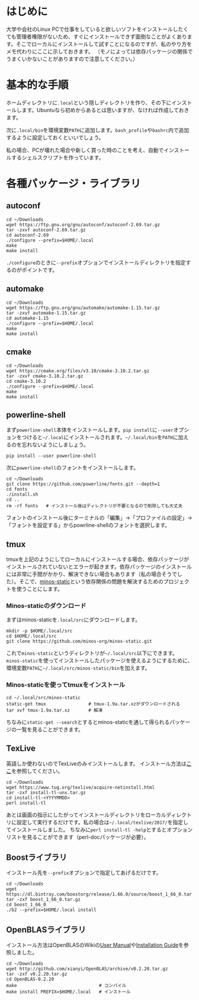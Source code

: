 <!--
title:   管理者権限がない場合の各種パッケージのインストール方法(Ubuntu)
tags:    Linux,Ubuntu
id:      00cc889509849a99ddd1
private: false
-->
# はじめに

大学や会社のLinux PCで仕事をしていると欲しいソフトをインストールしたくても管理者権限がないため、すぐにインストールできず面倒なことがよくあります。そこでローカルにインストールして試すことになるのですが、私のやり方をメモ代わりにここに示しておきます。
（モノによっては依存パッケージの関係でうまくいかないことがありますので注意してください。）

# 基本的な手順

ホームディレクトリに`.local`という隠しディレクトリを作り、その下にインストールします。Ubuntuなら初めからあるとは思いますが、なければ作成しておきます。

次に`.local/bin`を環境変数`PATH`に追加します。`bash_profile`や`bashrc`内で追加するように設定しておくといいでしょう。

私の場合、PCが壊れた場合や新しく買った時のことを考え、自動でインストールするシェルスクリプトを作っています。

# 各種パッケージ・ライブラリ

## autoconf

```terminal
cd ~/Downloads
wget https://ftp.gnu.org/gnu/autoconf/autoconf-2.69.tar.gz
tar -zxvf autoconf-2.69.tar.gz
cd autoconf-2.69
./configure --prefix=$HOME/.local
make
make install
```

`./configure`のときに`--prefix`オプションでインストールディレクトリを指定するのがポイントです。


## automake

```terminal
cd ~/Downloads
wget https://ftp.gnu.org/gnu/automake/automake-1.15.tar.gz
tar -zxvf automake-1.15.tar.gz
cd automake-1.15
./configure --prefix=$HOME/.local
make
make install
```

## cmake

```terminal
cd ~/Downloads
wget https://cmake.org/files/v3.10/cmake-3.10.2.tar.gz
tar -zxvf cmake-3.10.2.tar.gz
cd cmake-3.10.2
./configure --prefix=$HOME/.local
make
make install
```

## powerline-shell

まず`powerline-shell`本体をインストールします。`pip install`に`--user`オプションをつけると`~/.local`にインストールされます。`~/.local/bin`を`PATH`に加えるのを忘れないようにしましょう。

```terminal
pip install --user powerline-shell
```

次に`powerline-shell`のフォントをインストールします。

```terminal
cd ~/Downloads
git clone https://github.com/powerline/fonts.git --depth=1
cd fonts
./install.sh
cd ..
rm -rf fonts   # インストール後はディレクトリが不要となるので削除しても大丈夫
```

フォントのインストール後にターミナルの「編集」→「プロファイルの設定」→「フォントを設定する」からpowrline-shellのフォントを選択します。

## tmux

tmuxを上記のようにしてローカルにインストールする場合、依存パッケージがインストールされていないとエラーが起きます。依存パッケージのインストールには非常に手間がかかり、解決できない場合もあります（私の場合そうでした）。そこで、[minos-static](https://github.com/minos-org/minos-static)という依存関係の問題を解決するためのプロジェクトを使うことにします。

### Minos-staticのダウンロード

まずはminos-staticを`.local/src`にダウンロードします。

```terminal
mkdir -p $HOME/.local/src
cd $HOME/.local/src
git clone https://github.com/minos-org/minos-static.git
```

これで`minos-static`というディレクトリが`~/.local/src`以下にできます。`minos-static`を使ってインストールしたパッケージを使えるようにするために、環境変数`PATH`に`~/.local/src/minos-static/bin`を加えます。

### Minos-staticを使ってtmuxをインストール

```terminal
cd ~/.local/src/minos-static
static-get tmux                # tmux-1.9a.tar.xzがダウンロードされる
tar xvf tmux-1.9a.tar.xz       # 解凍
```

ちなみに`static-get --search`とするとminos-staticを通して得られるパッケージの一覧を見ることができます。

## TexLive

英語しか使わないのでTexLiveのみインストールします。
インストール方法は[ここ](https://www.tug.org/texlive/doc/texlive-en/texlive-en.html#installation)を参照してください。

```terminal
cd ~/Downloads
wget https://www.tug.org/texlive/acquire-netinstall.html
tar -zxf install-tl-unx.tar.gz
cd install-tl-<YYYYMMDD>
perl install-tl
```
あとは画面の指示にしたがってインストールディレクトリをローカルディレクトリに設定して実行するだけです。私の場合は`~/.local/texlive/2017/`を指定してインストールしました。
ちなみに`perl install-tl -help`とするとオプションリストを見ることができます（perl-docパッケージが必要）。


## Boostライブラリ

インストール先を`--prefix`オプションで指定してあげるだけです。

```terminal
cd ~/Downloads
wget https://dl.bintray.com/boostorg/release/1.66.0/source/boost_1_66_0.tar.gz
tar -zxf boost_1_66_0.tar.gz
cd boost_1_66_0
./b2 --prefix=$HOME/.local install
```

## OpenBLASライブラリ

インストール方法はOpenBLASのWikiの[User Manual](https://github.com/xianyi/OpenBLAS/wiki/User-Manual)や[Installation Guide](https://github.com/xianyi/OpenBLAS/wiki/Installation-Guide)を参照しました。

```terminal
cd ~/Downloads
wget http://github.com/xianyi/OpenBLAS/archive/v0.2.20.tar.gz
tar -zxf v0.2.20.tar.gz
cd OpenBLAS-0.2.20
make                               # コンパイル
make install PREFIX=$HOME/.local   # インストール
```